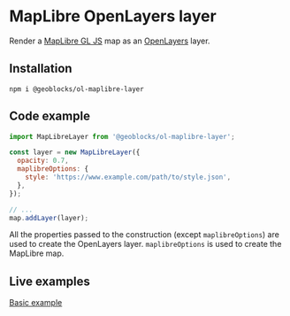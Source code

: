 # MapLibre OpenLayers layer

Render a [MapLibre GL JS](https://maplibre.org/projects/#js) map as an [OpenLayers](https://openlayers.org/) layer.

## Installation

```shell
npm i @geoblocks/ol-maplibre-layer
```

## Code example

```js
import MapLibreLayer from '@geoblocks/ol-maplibre-layer';

const layer = new MapLibreLayer({
  opacity: 0.7,
  maplibreOptions: {
    style: 'https://www.example.com/path/to/style.json',
  },
});

// ...
map.addLayer(layer);
```

All the properties passed to the construction (except `maplibreOptions`) are used to create the OpenLayers layer. `maplibreOptions` is used to create the MapLibre map.

## Live examples

[Basic example](https://geoblocks.github.io/ol-maplibre-layer/demo.html)
